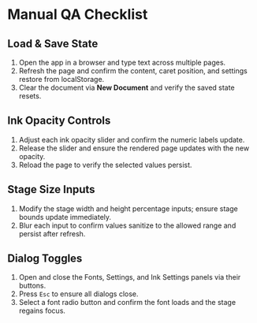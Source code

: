 # Manual QA Checklist

## Load & Save State
1. Open the app in a browser and type text across multiple pages.
2. Refresh the page and confirm the content, caret position, and settings restore from localStorage.
3. Clear the document via **New Document** and verify the saved state resets.

## Ink Opacity Controls
1. Adjust each ink opacity slider and confirm the numeric labels update.
2. Release the slider and ensure the rendered page updates with the new opacity.
3. Reload the page to verify the selected values persist.

## Stage Size Inputs
1. Modify the stage width and height percentage inputs; ensure stage bounds update immediately.
2. Blur each input to confirm values sanitize to the allowed range and persist after refresh.

## Dialog Toggles
1. Open and close the Fonts, Settings, and Ink Settings panels via their buttons.
2. Press `Esc` to ensure all dialogs close.
3. Select a font radio button and confirm the font loads and the stage regains focus.
